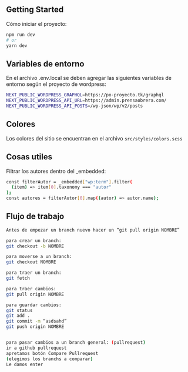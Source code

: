 ## Getting Started

Cómo iniciar el proyecto:

```bash
npm run dev
# or
yarn dev
```

## Variables de entorno

En el archivo .env.local se deben agregar las siguientes variables de entorno según el proyecto de wordpress:

```bash
NEXT_PUBLIC_WORDPRESS_GRAPHQL=https://po-proyecto.tk/graphql
NEXT_PUBLIC_WORDPRESS_API_URL=https://admin.prensaobrera.com/
NEXT_PUBLIC_WORDPRESS_API_POSTS=/wp-json/wp/v2/posts
```

## Colores

Los colores del sitio se encuentran en el archivo `src/styles/colors.scss`

## Cosas utiles

Filtrar los autores dentro del \_embedded:

```bash
const filterAutor = _embedded["wp:term"].filter(
  (item) => item[0].taxonomy === "autor"
);
const autores = filterAutor[0].map((autor) => autor.name);
```

## Flujo de trabajo

```bash
Antes de empezar un branch nuevo hacer un “git pull origin NOMBRE”

para crear un branch:
git checkout -b NOMBRE

para moverse a un branch:
git checkout NOMBRE

para traer un branch:
git fetch

para traer cambios:
git pull origin NOMBRE

para guardar cambios:
git status
git add .
git commit -m “asdsahd”
git push origin NOMBRE


para pasar cambios a un branch general: (pullrequest)
ir a github pullrequest
apretamos botón Compare Pullrequest
(elegimos los branchs a comparar)
Le damos enter
```

